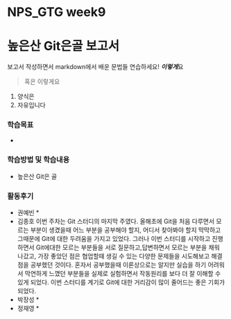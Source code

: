# NPS_GTG week9

# 높은산 Git은골 보고서

보고서 작성하면서 markdown에서 배운 문법들 연습하세요! ***이렇게***요 

>  혹은 이렇게요
1. 양식은
2. 자유입니다

### 학습목표

* 

### 학습방법 및 학습내용

* 높은산 Git은 골  

 

> 

### 활동후기

* 권예빈
  * 
* 김종호
  이번 주차는 Git 스터디의 마지막 주였다. 올해초에 Git을 처음 다루면서 모르는 부분이 생겼을때 어느 부분을 공부해야 할지, 어디서 찾아봐야 할지 막막하고 그때문에 Git에 대한 두려움을 가지고 있었다. 그러나 이번 스터디를 시작하고 진행하면서 Git에대한 모르는 부분들을 서로 질문하고,답변하면서 모르는 부분을 채워 나갔고, 가장 좋았던 점은 협업할때 생길 수 있는 다양한 문제들을 시도해보고 해결점을 공부했던 것이다. 혼자서 공부했을때 이론상으로는 알지만 실습을 하기 어려워서 막연하게 느꼈던 부분들을 실제로 실험하면서 작동원리를 보다 더 잘 이해할 수 있게 되었다. 이번 스터디를 계기로 Git에 대한 거리감이 많이 줄어드는 좋은 기회가 되었다. 
* 박장성
  * 
* 정재영
  * 
